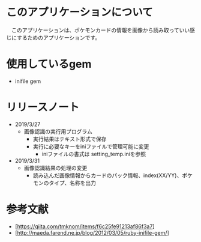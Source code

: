 # このアプリケーションについて
　このアプリケーションは、ポケモンカードの情報を画像から読み取っていい感じにするためのアプリケーションです。
# 使用しているgem
- inifile gem
# リリースノート
- 2019/3/27
  - 画像認識の実行用プログラム
    - 実行結果はテキスト形式で保存
    - 実行に必要なキーをiniファイルで管理可能に変更
      - iniファイルの書式は setting_temp.iniを参照
- 2019/3/31
  - 画像認識結果の処理の変更
    - 読み込んだ画像情報からカードのパック情報、index(XX/YY)、ポケモンのタイプ、名称を出力
# 参考文献
- [https://qiita.com/tmknom/items/f6c25fe91213af86f3a7]
- [http://maeda.farend.ne.jp/blog/2012/03/05/ruby-inifile-gem/]